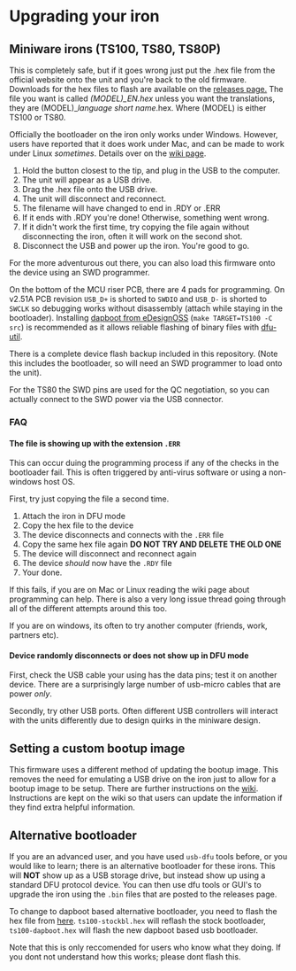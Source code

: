# Upgrading your iron

## Miniware irons (TS100, TS80, TS80P)

This is completely safe, but if it goes wrong just put the .hex file from the official website onto the unit and you're back to the old firmware. Downloads for the hex files to flash are available on the [releases page.](https://github.com/Ralim/ts100/releases) The file you want is called *(MODEL)_EN.hex* unless you want the translations, they are (MODEL)_*language short name*.hex. Where (MODEL) is either TS100 or TS80.

Officially the bootloader on the iron only works under Windows. However, users have reported that it does work under Mac, and can be made to work under Linux *sometimes*. Details over on the [wiki page](https://github.com/Ralim/ts100/wiki/Upgrading-Firmware).



1. Hold the button closest to the tip, and plug in the USB to the computer.
2. The unit will appear as a USB drive.
3. Drag the .hex file onto the USB drive.
4. The unit will disconnect and reconnect.
5. The filename will have changed to end in .RDY or .ERR
6. If it ends with .RDY you're done! Otherwise, something went wrong.
7. If it didn't work the first time, try copying the file again without disconnecting the iron, often it will work on the second shot.
8. Disconnect the USB and power up the iron. You're good to go.



For the more adventurous out there, you can also load this firmware onto the device using an SWD programmer.

On the bottom of the MCU riser PCB, there are 4 pads for programming. On v2.51A PCB revision `USB_D+` is shorted to `SWDIO` and `USB_D-` is shorted to `SWCLK` so debugging works without disassembly (attach while staying in the bootloader). Installing [dapboot from eDesignOSS](https://github.com/eDesignOSS/dapboot) (`make TARGET=TS100 -C src`) is recommended as it allows reliable flashing of binary files with [dfu-util](http://dfu-util.sourceforge.net/).

There is a complete device flash backup included in this repository. (Note this includes the bootloader, so will need an SWD programmer to load onto the unit).

For the TS80 the SWD pins are used for the QC negotiation, so you can actually connect to the SWD power via the USB connector.


### FAQ

#### The file is showing up with the extension `.ERR`

This can occur duing the programming process if any of the checks in the bootloader fail. This is often triggered by anti-virus software or using a non-windows host OS.

First, try just copying the file a second time.

1. Attach the iron in DFU mode
2. Copy the hex file to the device
3. The device disconnects and connects with the `.ERR` file
4. Copy the same hex file again  **DO NOT TRY AND DELETE THE OLD ONE**
5. The device will disconnect and reconnect again
6. The device _should_ now have the `.RDY` file
7. Your done.

If this fails, if you are on Mac or Linux reading the wiki page about programming can help. There is also a very long issue thread going through all of the different attempts around this too.

If you are on windows, its often to try another computer (friends, work, partners etc).

#### Device randomly disconnects or does not show up in DFU mode

First, check the USB cable your using has the data pins; test it on another device. There are a surprisingly large number of usb-micro cables that are power _only_.

Secondly, try other USB ports. Often different USB controllers will interact with the units differently due to design quirks in the miniware design.

## Setting a custom bootup image

This firmware uses a different method of updating the bootup image.
This removes the need for emulating a USB drive on the iron just to allow for a bootup image to be setup.
There are further instructions on the [wiki](https://github.com/Ralim/ts100/wiki/Logo-Editor).
Instructions are kept on the wiki so that users can update the information if they find extra helpful information.

## Alternative bootloader

If you are an advanced user, and you have used `usb-dfu` tools before, or you would like to learn; there is an alternative bootloader for these irons.
This will **NOT** show up as a USB storage drive, but instead show up using a standard DFU protocol device. You can then use dfu tools or GUI's to upgrade the iron using the `.bin` files that are posted to the releases page.

To change to dapboot based alternative bootloader, you need to flash the hex file from [here](https://github.com/eDesignOSS/ts100-bl-flasher/releases).
`ts100-stockbl.hex` will reflash the stock bootloader, `ts100-dapboot.hex` will flash the new dapboot based usb bootloader.

Note that this is only reccomended for users who know what they doing. If you dont not understand how this works; please dont flash this.
